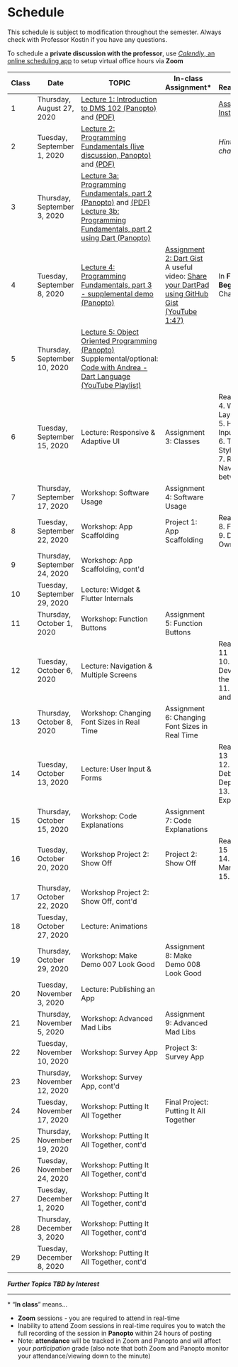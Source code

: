 # Schedule
This schedule is subject to modification throughout the semester. Always check with Professor Kostin if you have any questions.

To schedule a **private discussion with the professor**, use [*Calendly*, an online scheduling app](https://calendly.com/rkostin) to setup virtual office hours via **Zoom**

| Class | Date                         | TOPIC                                                        | In-class Assignment*                                         | Assigned Reading/Homework                                    |
| ----- | ---------------------------- | ------------------------------------------------------------ | ------------------------------------------------------------ | ------------------------------------------------------------ |
| 1     | Thursday, August 27, 2020    | [Lecture 1: Introduction to DMS 102 (Panopto)](https://rochester.hosted.panopto.com/Panopto/Pages/Viewer.aspx?id=45909f0f-ef3d-4bc5-b626-ac220111be7b) and [(PDF)](01-intro/intro-dms102.pdf) |                                                              | [Assignment 1: Install Dart & Flutter](assignment01-install/instructions.md) |
| 2     | Tuesday, September 1, 2020   | [Lecture 2: Programming Fundamentals (live discussion, Panopto)](https://rochester.hosted.panopto.com/Panopto/Pages/Viewer.aspx?id=b644f288-1c61-4024-951a-ac29017c4967) and [(PDF)](02-programming-fundamentals1/programming-fundamentals1.pdf) |                                                              | *Hint: start reading chapters 1-3*                           |
| 3     | Thursday, September 3, 2020  | [Lecture 3a: Programming Fundamentals, part 2 (Panopto)](https://rochester.hosted.panopto.com/Panopto/Pages/Viewer.aspx?id=c3fef8aa-dfbb-4f93-ab8a-ac2b00fbcd27) and [(PDF)](03-programming-fundamentals2/programming-fundamentals2.pdf)<br>[Lecture 3b: Programming Fundamentals, part 2 using Dart (Panopto)](https://rochester.hosted.panopto.com/Panopto/Pages/Viewer.aspx?id=547d735b-6e9f-4556-bb60-ac2b01641ecd) |                                                              |                                                              |
| 4     | Tuesday, September 8, 2020   | [Lecture 4: Programming Fundamentals, part 3 - supplemental demo (Panopto)](https://rochester.hosted.panopto.com/Panopto/Pages/Viewer.aspx?id=7aa16050-2ea3-42e4-9d47-ac2d00d648d0) | [Assignment 2: Dart Gist](assignment02-dart-gist/instructions.md)<br>A useful video: [Share your DartPad using GitHub Gist (YouTube 1:47)](https://youtu.be/2Lh7TslkkKU) | In **Flutter for Beginners**, read Chapters 1-3              |
| 5     | Thursday, September 10, 2020 | [Lecture 5: Object Oriented Programming (Panopto)](https://rochester.hosted.panopto.com/Panopto/Pages/Viewer.aspx?id=a316054a-0dc4-485e-a0a1-ac3300079183)<br>Supplemental/optional: [Code with Andrea - Dart Language (YouTube Playlist)](https://www.youtube.com/playlist?list=PLNnAcB93JKV_R1aZc7ZbQRsiEyeDLUpE-) |                                                              |                                                              |
| 6     | Tuesday, September 15, 2020  | Lecture: Responsive &  Adaptive UI                           | Assignment 3: Classes                                        | Read Chapters 4-7<br>4. Widgets: Building Layouts in Flutter<br>5. Handling User Input and Gestures<br>6. Theming and Styling<br>7. Routing: Navigating betweeen Screens |
| 7     | Thursday, September 17, 2020 | Workshop: Software  Usage                                    | Assignment 4: Software Usage                                 |                                                              |
| 8     | Tuesday, September 22, 2020  | Workshop: App  Scaffolding                                   | Project 1: App Scaffolding                                   | Read Chapters 8-9<br>8. Firebase Plugins<br>9. Devloping Your Own Flutter Plugin |
| 9     | Thursday, September 24, 2020 | Workshop: App Scaffolding, cont'd                            |                                                              |                                                              |
| 10    | Tuesday, September 29, 2020  | Lecture: Widget & Flutter Internals                          |                                                              |                                                              |
| 11    | Thursday, October 1, 2020    | Workshop: Function  Buttons                                  | Assignment 5: Function Buttons                               |                                                              |
| 12    | Tuesday, October 6, 2020     | Lecture: Navigation &  Multiple Screens                      |                                                              | Read Chapters 10-11<br>10. Accessing Device eatures from the Flutter App<br>11. Platform Views and Map Integration |
| 13    | Thursday, October 8, 2020    | Workshop: Changing  Font Sizes in Real Time                  | Assignment 6: Changing Font  Sizes in Real Time              |                                                              |
| 14    | Tuesday, October 13, 2020    | Lecture: User Input &  Forms                                 |                                                              | Read Chapters 12-13<br>12. Testing, Debugging, and Deployment<br>13. Improving User Experience |
| 15    | Thursday, October 15, 2020   | Workshop: Code  Explanations                                 | Assignment 7: Code Explanations                              |                                                              |
| 16    | Tuesday, October 20, 2020    | Workshop Project 2: Show Off                                 | Project 2: Show Off                                          | Read Chapters 14-15<br>14. Widget Graphic Manipulations<br>15. Animations |
| 17    | Thursday, October 22, 2020   | Workshop Project 2: Show Off,  cont'd                        |                                                              |                                                              |
| 18    | Tuesday, October 27, 2020    | Lecture: Animations                                          |                                                              |                                                              |
| 19    | Thursday, October 29, 2020   | Workshop: Make Demo  007 Look Good                           | Assignment 8: Make Demo 008 Look  Good                       |                                                              |
| 20    | Tuesday, November 3, 2020    | Lecture: Publishing an App                                   |                                                              |                                                              |
| 21    | Thursday, November 5, 2020   | Workshop: Advanced  Mad Libs                                 | Assignment 9: Advanced Mad Libs                              |                                                              |
| 22    | Tuesday, November 10, 2020   | Workshop: Survey App                                         | Project 3: Survey App                                        |                                                              |
| 23    | Thursday, November 12, 2020  | Workshop: Survey App,  cont'd                                |                                                              |                                                              |
| 24    | Tuesday, November 17, 2020   | Workshop: Putting It All Together                            | Final Project: Putting It All  Together                      |                                                              |
| 25    | Thursday, November 19, 2020  | Workshop: Putting It All Together, cont'd                    |                                                              |                                                              |
| 26    | Tuesday, November 24, 2020   | Workshop: Putting It All Together, cont'd                    |                                                              |                                                              |
| 27    | Tuesday, December 1, 2020    | Workshop: Putting It All Together, cont'd                    |                                                              |                                                              |
| 28    | Thursday, December 3, 2020   | Workshop: Putting It All Together, cont'd                    |                                                              |                                                              |
| 29    | Tuesday, December 8, 2020    | Workshop: Putting It All Together, cont'd                    |                                                              |                                                              |

***Further Topics TBD by Interest***

<hr>


\* “**In class**” means…

- **Zoom** sessions - you are required to attend in real-time
- Inability to attend Zoom sessions in real-time requires you to watch the full recording of the session in **Panopto** within 24 hours of posting
- Note: **attendance** will be tracked in Zoom and Panopto and will affect your *participation* grade (also note that both Zoom and Panopto monitor your attendance/viewing down to the minute)